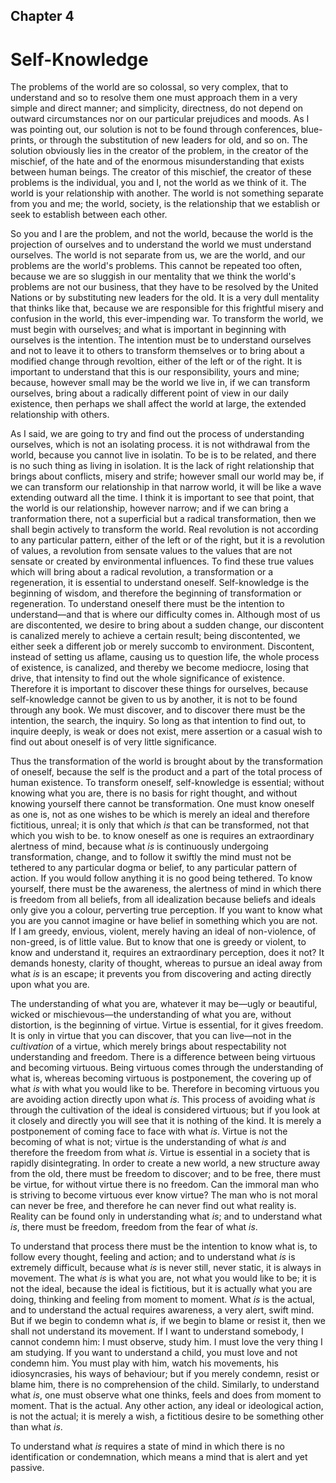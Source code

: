 ## Chapter 4
# Self-Knowledge

The problems of the world are so colossal, so very complex, that to understand
and so to resolve them one must approach them in a very simple and direct
manner; and simplicity, directness, do not depend on outward circumstances nor
on our particular prejudices and moods. As I was pointing out, our solution is
not to be found through conferences, blue-prints, or through the substitution of
new leaders for old, and so on. The solution obviously lies in the creator of
the problem, in the creator of the mischief, of the hate and of the enormous
misunderstanding that exists between human beings. The creator of this mischief,
the creator of these problems is the individual, you and I, not the world as we
think of it. The world is your relationship with another. The world is not
something separate from you and me; the world, society, is the relationship that
we establish or seek to establish between each other.

So you and I are the problem, and not the world, because the world is the
projection of ourselves and to understand the world we must understand
ourselves. The world is not separate from us, we are the world, and our problems
are the world's problems. This cannot be repeated too often, because we are so
sluggish in our mentality that we think the world's problems are not our
business, that they have to be resolved by the United Nations or by substituting
new leaders for the old. It is a very dull mentality that thinks like that,
because we are responsible for this frightful misery and confusion in the world,
this ever-impending war. To transform the world, we must begin with ourselves;
and what is important in beginning with ourselves is the intention. The
intention must be to understand ourselves and not to leave it to others to
transform themselves or to bring about a modified change through revoltion,
either of the left or of the right. It is important to understand that this is
our responsibility, yours and mine; because, however small may be the world we
live in, if we can transform ourselves, bring about a radically different point
of view in our daily existence, then perhaps we shall affect the world at large,
the extended relationship with others.

As I said, we are going to try and find out the process of understanding
ourselves, which is not an isolating process. it is not withdrawal from the
world, because you cannot live in isolatin. To be is to be related, and there is
no such thing as living in isolation. It is the lack of right relationship that
brings about conflicts, misery and strife; however small our world may be, if we
can transform our relationship in that narrow world, it will be like a wave
extending outward all the time. I think it is important to see that point, that
the world is our relationship, however narrow; and if we can bring a
tranformation there, not a superficial but a radical transformation, then we
shall begin actively to transform the world. Real revolution is not according to
any particular pattern, either of the left or of the right, but it is a
revolution of values, a revolution from sensate values to the values that are
not sensate or created by environmental influences. To find these true values
which will bring about a radical revolution, a transformation or a regeneration,
it is essential to understand oneself. Self-knowledge is the beginning of
wisdom, and therefore the beginning of transformation or regeneration. To
understand oneself there must be the intention to understand&mdash;and that is
where our difficulty comes in. Although most of us are discontented, we desire
to bring about a sudden change, our discontent is canalized merely to achieve a
certain result; being discontented, we either seek a different job or merely
succomb to environment. Discontent, instead of setting us aflame, causing us to
question life, the whole process of existence, is canalized, and thereby we
become mediocre, losing that drive, that intensity to find out the whole
significance of existence. Therefore it is important to discover these things
for ourselves, because self-knowledge cannot be given to us by another, it is
not to be found through any book. We must discover, and to discover there must
be the intention, the search, the inquiry. So long as that intention to find
out, to inquire deeply, is weak or does not exist, mere assertion or a casual
wish to find out about oneself is of very little significance.

Thus the transformation of the world is brought about by the transformation of
oneself, because the self is the product and a part of the total process of
human existence. To transform oneself, self-knowledge is essential; without
knowing what you are, there is no basis for right thought, and without knowing
yourself there cannot be transformation. One must know oneself as one is, not as
one wishes to be which is merely an ideal and therefore fictitious, unreal;
it is only that which *is* that can be transformed, not that which you wish to
be. to know oneself as one is requires an extraordinary alertness of mind,
because what *is* is continuously undergoing transformation, change, and to
follow it swiftly the mind must not be tethered to any particular dogma or
belief, to any particular pattern of action. If you would follow anything it is
no good being tethered. To know yourself, there must be the awareness, the
alertness of mind in which there is freedom from all beliefs, from all
idealization because beliefs and ideals only give you a colour, perverting true
perception. If you want to know what you are you cannot imagine or have belief
in something which you are not. If I am greedy, envious, violent, merely having
an ideal of non-violence, of non-greed, is of little value. But to know that one
is greedy or violent, to know and understand it, requires an extraordinary
perception, does it not? It demands honesty, clarity of thought, whereas to
pursue an ideal away from what *is* is an escape; it prevents you from
discovering and acting directly upon what you are.

The understanding of what you are, whatever it may be&mdash;ugly or beautiful,
wicked or mischievous&mdash;the understanding of what you are, without
distortion, is the beginning of virtue. Virtue is essential, for it gives
freedom. It is only in virtue that you can discover, that you can live&mdash;not
in the *cultivation* of a virtue, which merely brings about respectability not
understanding and freedom. There is a difference between being virtuous and
becoming virtuous. Being virtuous comes through the understanding of what is,
whereas becoming virtuous is postponement, the covering up of what *is* with
what you would like to be. Therefore in becoming virtuous you are avoiding
action directly upon what *is*. This process of avoiding what *is* through the
cultivation of the ideal is considered virtuous; but if you look at it closely
and directly you will see that it is nothing of the kind. It is merely a
postponement of coming face to face with what *is*. Virtue is not the becoming
of what is not; virtue is the understanding of what *is* and therefore the
freedom from what *is*. Virtue is essential in a society that is rapidly
disintegrating. In order to create a new world, a new structure away from the
old, there must be freedom to discover; and to be free, there must be virtue,
for without virtue there is no freedom. Can the immoral man who is striving to
become virtuous ever know virtue? The man who is not moral can never be free,
and therefore he can never find out what reality is. Reality can be found only
in understanding what *is*; and to understand what *is*, there must be freedom,
freedom from the fear of what *is*.

To understand that process there must be the intention to know what is, to
follow every thought, feeling and action; and to understand what *is* is
extremely difficult, because what *is* is never still, never static, it is
always in movement. The what *is* is what you are, not what you would like to
be; it is not the ideal, because the ideal is fictitious, but it is actually
what you are doing, thinking and feeling from moment to moment. What *is* is the
actual, and to understand the actual requires awareness, a very alert, swift
mind. But if we begin to condemn what *is*, if we begin to blame or resist it,
then we shall not understand its movement. If I want to understand somebody, I
cannot condemn him: I must observe, study him. I must love the very thing I am
studying. If you want to understand a child, you must love and not condemn
him. You must play with him, watch his movements, his idiosyncrasies, his ways
of behaviour; but if you merely condemn, resist or blame him, there is no
comprehension of the child. Similarly, to understand what *is*, one must observe
what one thinks, feels and does from moment to moment. That is the actual. Any
other action, any ideal or ideological action, is not the actual; it is merely a
wish, a fictitious desire to be something other than what *is*.

To understand what *is* requires a state of mind in which there is no
identification or condemnation, which means a mind that is alert and yet
passive. 
